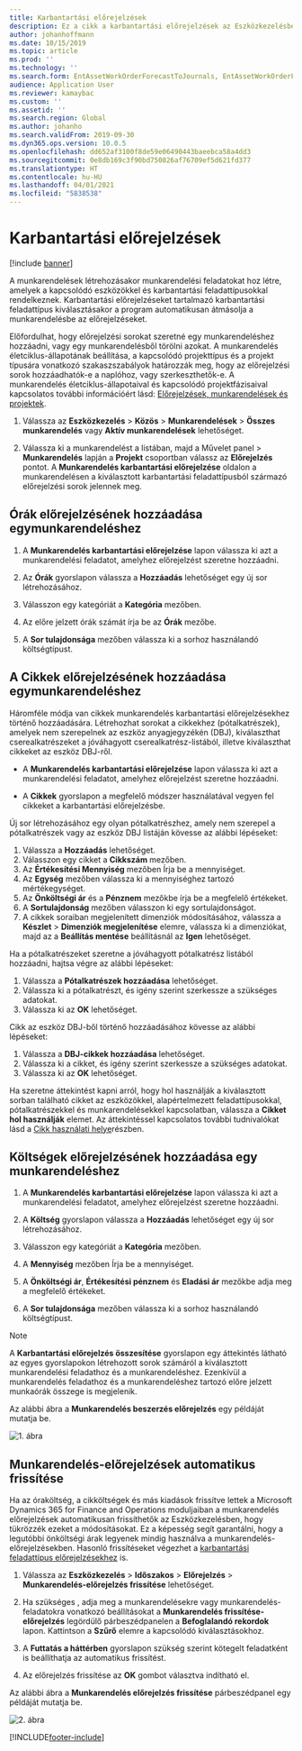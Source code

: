 ```yaml
---
title: Karbantartási előrejelzések
description: Ez a cikk a karbantartási előrejelzések az Eszközkezelésben való használatát ismerteti.
author: johanhoffmann
ms.date: 10/15/2019
ms.topic: article
ms.prod: ''
ms.technology: ''
ms.search.form: EntAssetWorkOrderForecastToJournals, EntAssetWorkOrderForecast
audience: Application User
ms.reviewer: kamaybac
ms.custom: ''
ms.assetid: ''
ms.search.region: Global
ms.author: johanho
ms.search.validFrom: 2019-09-30
ms.dyn365.ops.version: 10.0.5
ms.openlocfilehash: dd652af3100f8de59e06490443baeebca58a4dd3
ms.sourcegitcommit: 0e8db169c3f90bd750826af76709ef5d621fd377
ms.translationtype: HT
ms.contentlocale: hu-HU
ms.lasthandoff: 04/01/2021
ms.locfileid: "5838538"
---
```

# <a name="maintenance-forecasts"></a>Karbantartási előrejelzések

[!include [banner](../../includes/banner.md)]



A munkarendelések létrehozásakor munkarendelési feladatokat hoz létre, amelyek a kapcsolódó eszközökkel és karbantartási feladattípusokkal rendelkeznek. Karbantartási előrejelzéseket tartalmazó karbantartási feladattípus kiválasztásakor a program automatikusan átmásolja a munkarendelésbe az előrejelzéseket.

Előfordulhat, hogy előrejelzési sorokat szeretné egy munkarendeléshez hozzáadni, vagy egy munkarendelésből törölni azokat. A munkarendelés életciklus-állapotának beállítása, a kapcsolódó projekttípus és a projekt típusára vonatkozó szakaszszabályok határozzák meg, hogy az előrejelzési sorok hozzáadhatók-e a naplóhoz, vagy szerkeszthetők-e. A munkarendelés életciklus-állapotaival és kapcsolódó projektfázisaival kapcsolatos további információért lásd: [Előrejelzések, munkarendelések és projektek](../integration-to-project-management-and-accounting/forecasts-work-orders-and-projects.md).

1. Válassza az **Eszközkezelés** > **Közös** > **Munkarendelések** > **Összes munkarendelés** vagy **Aktív munkarendelések** lehetőséget.

2. Válassza ki a munkarendelést a listában, majd a Művelet panel > **Munkarendelés** lapján a **Projekt** csoportban válassz az **Előrejelzés** pontot. A **Munkarendelés karbantartási előrejelzése** oldalon a munkarendelésen a kiválasztott karbantartási feladattípusból származó előrejelzési sorok jelennek meg.


## <a name="add-an-hours-forecast-to-a-work-order"></a>Órák előrejelzésének hozzáadása egymunkarendeléshez

1. A **Munkarendelés karbantartási előrejelzése** lapon válassza ki azt a munkarendelési feladatot, amelyhez előrejelzést szeretne hozzáadni.

2. Az **Órák** gyorslapon válassza a **Hozzáadás** lehetőséget egy új sor létrehozásához.

3. Válasszon egy kategóriát a **Kategória** mezőben.

4. Az előre jelzett órák számát írja be az **Órák** mezőbe.

5. A **Sor tulajdonsága** mezőben válassza ki a sorhoz használandó költségtípust.


## <a name="add-an-items-forecast-to-a-work-order"></a>A Cikkek előrejelzésének hozzáadása egymunkarendeléshez

Háromféle módja van cikkek munkarendelés karbantartási előrejelzésekhez történő hozzáadására. Létrehozhat sorokat a cikkekhez (pótalkatrészek), amelyek nem szerepelnek az eszköz anyagjegyzékén (DBJ), kiválaszthat cserealkatrészeket a jóváhagyott cserealkatrész-listából, illetve kiválaszthat cikkeket az eszköz DBJ-ről.

- A **Munkarendelés karbantartási előrejelzése** lapon válassza ki azt a munkarendelési feladatot, amelyhez előrejelzést szeretne hozzáadni.

- A **Cikkek** gyorslapon a megfelelő módszer használatával vegyen fel cikkeket a karbantartási előrejelzésbe.

Új sor létrehozásához egy olyan pótalkatrészhez, amely nem szerepel a pótalkatrészek vagy az eszköz DBJ listáján kövesse az alábbi lépéseket:

1. Válassza a **Hozzáadás** lehetőséget.
2. Válasszon egy cikket a **Cikkszám** mezőben.
3. Az **Értékesítési Mennyiség** mezőben Írja be a mennyiséget.
4. Az **Egység** mezőben válassza ki a mennyiséghez tartozó mértékegységet.
5. Az **Önköltségi ár** és a **Pénznem** mezőkbe írja be a megfelelő értékeket.
6. A **Sortulajdonság** mezőben válasszon ki egy sortulajdonságot.
7. A cikkek soraiban megjelenített dimenziók módosításához, válassza a **Készlet** > **Dimenziók megjelenítése** elemre, válassza ki a dimenziókat, majd az a **Beállítás mentése** beállításnál az **Igen** lehetőséget.

Ha a pótalkatrészeket szeretne a jóváhagyott pótalkatrész listából hozzáadni, hajtsa végre az alábbi lépéseket:

1. Válassza a **Pótalkatrészek hozzáadása** lehetőséget.
2. Válassza ki a pótalkatrészt, és igény szerint szerkessze a szükséges adatokat.
3. Válassza ki az **OK** lehetőséget.

Cikk az eszköz DBJ-ből történő hozzáadásához kövesse az alábbi lépéseket:

1. Válassza a **DBJ-cikkek hozzáadása** lehetőséget.
2. Válassza ki a cikket, és igény szerint szerkessze a szükséges adatokat.
3. Válassza ki az **OK** lehetőséget.

Ha szeretne áttekintést kapni arról, hogy hol használják a kiválasztott sorban található cikket az eszközökkel, alapértelmezett feladattípusokkal, pótalkatrészekkel és munkarendelésekkel kapcsolatban, válassza a **Cikket hol használják** elemet. Az áttekintéssel kapcsolatos további tudnivalókat lásd a [Cikk használati helye](../controlling-and-reporting/item-where-used.md)részben.


## <a name="add-an-expense-forecast-to-a-work-order"></a>Költségek előrejelzésének hozzáadása egy munkarendeléshez

1. A **Munkarendelés karbantartási előrejelzése** lapon válassza ki azt a munkarendelési feladatot, amelyhez előrejelzést szeretne hozzáadni.

2. A **Költség** gyorslapon válassza a **Hozzáadás** lehetőséget egy új sor létrehozásához.

3. Válasszon egy kategóriát a **Kategória** mezőben.

4. A **Mennyiség** mezőben Írja be a mennyiséget.

5. A **Önköltségi ár**, **Értékesítési pénznem** és **Eladási ár** mezőkbe adja meg a megfelelő értékeket.

6. A **Sor tulajdonsága** mezőben válassza ki a sorhoz használandó költségtípust.

>[!NOTE]
>A **Karbantartási előrejelzés összesítése** gyorslapon egy áttekintés látható az egyes gyorslapokon létrehozott sorok számáról a kiválasztott munkarendelési feladathoz és a munkarendeléshez. Ezenkívül a munkarendelés feladathoz és a munkarendeléshez tartozó előre jelzett munkaórák összege is megjelenik.

Az alábbi ábra a **Munkarendelés beszerzés előrejelzés** egy példáját mutatja be.

![1. ábra](media/06-work-orders.png)


## <a name="automatic-update-of-work-order-forecasts"></a>Munkarendelés-előrejelzések automatikus frissítése

Ha az óraköltség, a cikköltségek és más kiadások frissítve lettek a Microsoft Dynamics 365 for Finance and Operations moduljaiban a munkarendelés előrejelzések automatikusan frissíthetők az Eszközkezelésben, hogy tükrözzék ezeket a módosításokat. Ez a képesség segít garantálni, hogy a legutóbbi önköltségi árak legyenek mindig használva a munkarendelés-előrejelzésekben. Hasonló frissítéseket végezhet a [karbantartási feladattípus előrejelzésekhez](../setup-for-work-orders/job-groups-and-job-types-variants-trades-and-checklists.md) is.

1. Válassza az **Eszközkezelés** > **Időszakos** > **Előrejelzés** > **Munkarendelés-előrejelzés frissítése** lehetőséget.

2. Ha szükséges , adja meg a munkarendelésekre vagy munkarendelés-feladatokra vonatkozó beállításokat a **Munkarendelés frissítése-előrejelzés** legördülő párbeszédpanelen a **Befoglalandó rekordok** lapon. Kattintson a **Szűrő** elemre a kapcsolódó kiválasztásokhoz.

3. A **Futtatás a háttérben** gyorslapon szükség szerint kötegelt feladatként is beállíthatja az automatikus frissítést.

4. Az előrejelzés frissítése az **OK** gombot választva indítható el.


Az alábbi ábra a **Munkarendelés előrejelzés frissítése** párbeszédpanel egy példáját mutatja be.

![2. ábra](media/07-work-orders.png)


[!INCLUDE[footer-include](../../../includes/footer-banner.md)]